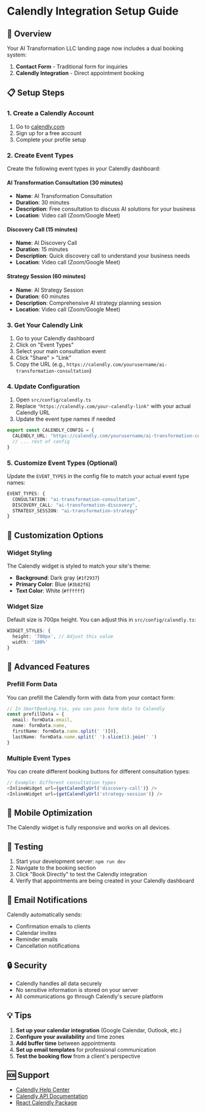 # Calendly Integration Setup Guide

## 🎯 Overview

Your AI Transformation LLC landing page now includes a dual booking system:
1. **Contact Form** - Traditional form for inquiries
2. **Calendly Integration** - Direct appointment booking

## 📋 Setup Steps

### 1. Create a Calendly Account
1. Go to [calendly.com](https://calendly.com)
2. Sign up for a free account
3. Complete your profile setup

### 2. Create Event Types
Create the following event types in your Calendly dashboard:

#### AI Transformation Consultation (30 minutes)
- **Name**: AI Transformation Consultation
- **Duration**: 30 minutes
- **Description**: Free consultation to discuss AI solutions for your business
- **Location**: Video call (Zoom/Google Meet)

#### Discovery Call (15 minutes)
- **Name**: AI Discovery Call
- **Duration**: 15 minutes
- **Description**: Quick discovery call to understand your business needs
- **Location**: Video call (Zoom/Google Meet)

#### Strategy Session (60 minutes)
- **Name**: AI Strategy Session
- **Duration**: 60 minutes
- **Description**: Comprehensive AI strategy planning session
- **Location**: Video call (Zoom/Google Meet)

### 3. Get Your Calendly Link
1. Go to your Calendly dashboard
2. Click on "Event Types"
3. Select your main consultation event
4. Click "Share" > "Link"
5. Copy the URL (e.g., `https://calendly.com/yourusername/ai-transformation-consultation`)

### 4. Update Configuration
1. Open `src/config/calendly.ts`
2. Replace `"https://calendly.com/your-calendly-link"` with your actual Calendly URL
3. Update the event type names if needed

```typescript
export const CALENDLY_CONFIG = {
  CALENDLY_URL: "https://calendly.com/yourusername/ai-transformation-consultation",
  // ... rest of config
}
```

### 5. Customize Event Types (Optional)
Update the `EVENT_TYPES` in the config file to match your actual event type names:

```typescript
EVENT_TYPES: {
  CONSULTATION: "ai-transformation-consultation",
  DISCOVERY_CALL: "ai-transformation-discovery", 
  STRATEGY_SESSION: "ai-transformation-strategy"
}
```

## 🎨 Customization Options

### Widget Styling
The Calendly widget is styled to match your site's theme:
- **Background**: Dark gray (`#1f2937`)
- **Primary Color**: Blue (`#3b82f6`)
- **Text Color**: White (`#ffffff`)

### Widget Size
Default size is 700px height. You can adjust this in `src/config/calendly.ts`:

```typescript
WIDGET_STYLES: {
  height: '700px', // Adjust this value
  width: '100%'
}
```

## 🔧 Advanced Features

### Prefill Form Data
You can prefill the Calendly form with data from your contact form:

```typescript
// In SmartBooking.tsx, you can pass form data to Calendly
const prefillData = {
  email: formData.email,
  name: formData.name,
  firstName: formData.name.split(' ')[0],
  lastName: formData.name.split(' ').slice(1).join(' ')
}
```

### Multiple Event Types
You can create different booking buttons for different consultation types:

```typescript
// Example: Different consultation types
<InlineWidget url={getCalendlyUrl('discovery-call')} />
<InlineWidget url={getCalendlyUrl('strategy-session')} />
```

## 📱 Mobile Optimization
The Calendly widget is fully responsive and works on all devices.

## 🚀 Testing
1. Start your development server: `npm run dev`
2. Navigate to the booking section
3. Click "Book Directly" to test the Calendly integration
4. Verify that appointments are being created in your Calendly dashboard

## 📧 Email Notifications
Calendly automatically sends:
- Confirmation emails to clients
- Calendar invites
- Reminder emails
- Cancellation notifications

## 🔒 Security
- Calendly handles all data securely
- No sensitive information is stored on your server
- All communications go through Calendly's secure platform

## 💡 Tips
1. **Set up your calendar integration** (Google Calendar, Outlook, etc.)
2. **Configure your availability** and time zones
3. **Add buffer time** between appointments
4. **Set up email templates** for professional communication
5. **Test the booking flow** from a client's perspective

## 🆘 Support
- [Calendly Help Center](https://help.calendly.com/)
- [Calendly API Documentation](https://developer.calendly.com/)
- [React Calendly Package](https://www.npmjs.com/package/react-calendly)
